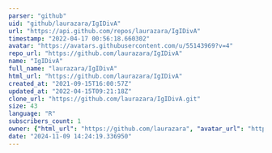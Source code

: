 ```yaml
---
parser: "github"
uid: "github/laurazara/IgIDivA"
url: "https://api.github.com/repos/laurazara/IgIDivA"
timestamp: "2022-04-17 00:56:18.660302"
avatar: "https://avatars.githubusercontent.com/u/55143969?v=4"
repo_url: "https://github.com/laurazara/IgIDivA"
name: "IgIDivA"
full_name: "laurazara/IgIDivA"
html_url: "https://github.com/laurazara/IgIDivA"
created_at: "2021-09-15T16:00:57Z"
updated_at: "2022-04-15T09:21:18Z"
clone_url: "https://github.com/laurazara/IgIDivA.git"
size: 43
language: "R"
subscribers_count: 1
owner: {"html_url": "https://github.com/laurazara", "avatar_url": "https://avatars.githubusercontent.com/u/55143969?v=4", "login": "laurazara", "type": "User"}
date: "2024-11-09 14:24:19.336950"
---
```

